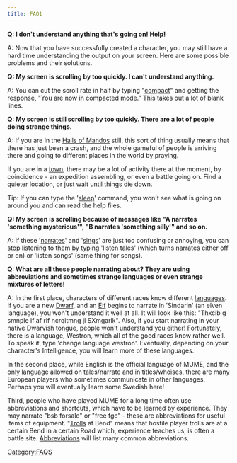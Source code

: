 ```yaml
---
title: FAQ1
---
```


**Q: I don't understand anything that's going on! Help!**

A: Now that you have successfully created a character, you may still
have a hard time understanding the output on your screen. Here are some
possible problems and their solutions.

**Q: My screen is scrolling by too quickly. I can't understand
anything.**

A: You can cut the scroll rate in half by typing
"[compact](compact "wikilink")" and getting the response, "You are now
in compacted mode." This takes out a lot of blank lines.

**Q: My screen is still scrolling by too quickly. There are a lot of
people doing strange things.**

A: If you are in the [Halls of Mandos](Halls_of_Mandos "wikilink")
still, this sort of thing usually means that there has just been a
crash, and the whole gameful of people is arriving there and going to
different places in the world by praying.

If you are in a [town](town "wikilink"), there may be a lot of activity
there at the moment, by coincidence - an expedition assembling, or even
a battle going on. Find a quieter location, or just wait until things
die down.

Tip: If you can type the '[sleep](sleep "wikilink")' command, you won't
see what is going on around you and can read the help files.

**Q: My screen is scrolling because of messages like "A narrates
'something mysterious'", "B narrates 'something silly'" and so on.**

A: If these '[narrates](narrate "wikilink")' and
'[sings](sing "wikilink")' are just too confusing or annoying, you can
stop listening to them by typing 'listen tales' (which turns narrates
either off or on) or 'listen songs' (same thing for songs).

**Q: What are all these people narrating about? They are using
abbreviations and sometimes strange languages or even strange mixtures
of letters!**

A: In the first place, characters of different races know different
[languages](language "wikilink"). If you are a new
[Dwarf](Dwarf "wikilink"), and an [Elf](Elf "wikilink") begins to
narrate in 'Sindarin' (an elven language), you won't understand it well
at all. It will look like this: "Thxcib g smnple if af rlf ncrqitmng jl
SXmgarlk". Also, if you start narrating in your native Dwarvish tongue,
people won't understand you either! Fortunately, there is a language,
Westron, which all of the good races know rather well. To speak it, type
'change language westron'. Eventually, depending on your character's
Intelligence, you will learn more of these languages.

In the second place, while English is the official language of MUME, and
the only language allowed on tales/narrate and in titles/whoises, there
are many European players who sometimes communicate in other languages.
Perhaps you will eventually learn some Swedish here!

Third, people who have played MUME for a long time often use
abbreviations and shortcuts, which have to be learned by experience.
They may narrate "bsb forsale" or "free fgc" - these are abbreviations
for useful items of equipment. "[Trolls](Troll "wikilink") at Bend"
means that hostile player trolls are at a certain Bend in a certain Road
which, experience teaches us, is often a battle site.
[Abbreviations](Abbreviations "wikilink") will list many common
abbreviations.

[Category:FAQS](Category:FAQS "wikilink")